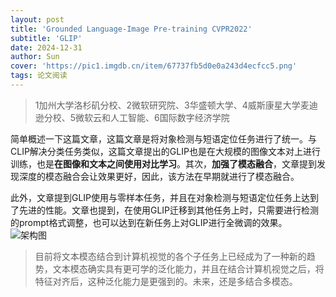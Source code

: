 ```yaml
---
layout: post
title: 'Grounded Language-Image Pre-training CVPR2022'
subtitle: 'GLIP'
date: 2024-12-31
author: Sun
cover: 'https://pic1.imgdb.cn/item/67737fb5d0e0a243d4ecfcc5.png'
tags: 论文阅读
---
```


> 1加州大学洛杉矶分校、2微软研究院、3华盛顿大学、4威斯康星大学麦迪逊分校、5微软云和人工智能、6国际数字经济学院

简单概述一下这篇文章，这篇文章是将对象检测与短语定位任务进行了统一。与CLIP解决分类任务类似，这篇文章提出的GLIP也是在大规模的图像文本对上进行训练，也是**在图像和文本之间使用对比学习**。其次，**加强了模态融合**，文章提到发现深度的模态融合会让效果更好，因此，该方法在早期就进行了模态融合。

此外，文章提到GLIP使用与零样本任务，并且在对象检测与短语定位任务上达到了先进的性能。文章也提到，在使用GLIP迁移到其他任务上时，只需要进行检测的prompt格式调整，也可以达到在新任务上对GLIP进行全微调的效果。
![架构图](https://pic1.imgdb.cn/item/67737f30d0e0a243d4ecfcb8.png)

> 目前将文本模态结合到计算机视觉的各个子任务上已经成为了一种新的趋势，文本模态确实具有更可学的泛化能力，并且在结合计算机视觉之后，将特征对齐后，这种泛化能力是更强到的。未来，还是多结合多模态。

